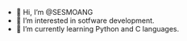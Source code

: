 - 👋 Hi, I’m @SESMOANG
- 👀 I’m interested in sotfware development.
- 🌱 I’m currently learning Python and C languages.



<!---
SESMOANG/SESMOANG is a ✨ special ✨ repository because its `README.md` (this file) appears on your GitHub profile.
You can click the Preview link to take a look at your changes.
--->
